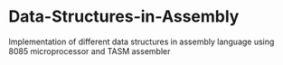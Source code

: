 # Data-Structures-in-Assembly
Implementation of different data structures in assembly language using 8085 microprocessor and TASM assembler
